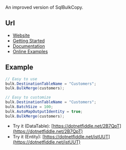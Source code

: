 An improved version of SqlBulkCopy.

## Url

- [Website](https://bulk-operations.net/)
- [Getting Started](https://bulk-operations.net/overview)
- [Documentation](https://bulk-operations.net/bulk-insert)
- [Online Examples](https://bulk-operations.net/online-examples)

## Example

```csharp
// Easy to use
bulk.DestinationTableName = "Customers";
bulk.BulkMerge(customers);

// Easy to customize
bulk.DestinationTableName = "Customers";
bulk.BatchSize = 100;
bulk.AutoMapOutputIdentity = true;
bulk.BulkMerge(customers);
```

- Try it (DataTable): [https://dotnetfiddle.net/2B7QpT](https://dotnetfiddle.net/2B7QpT)
- Try it (Entity): [https://dotnetfiddle.net/istUUT](https://dotnetfiddle.net/istUUT)
